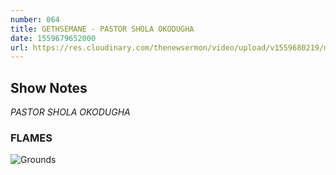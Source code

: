 ```yaml
---
number: 064
title: GETHSEMANE - PASTOR SHOLA OKODUGHA
date: 1559679652000
url: https://res.cloudinary.com/thenewsermon/video/upload/v1559680219/messages/Gethsemane_4th_June.mp3
---
```


## Show Notes
_PASTOR SHOLA OKODUGHA_

### FLAMES

![Grounds](https://res.cloudinary.com/thenewsermon/image/upload/v1559679415/sermon%20display%20pictures/Gethsemane_4_June.jpg)